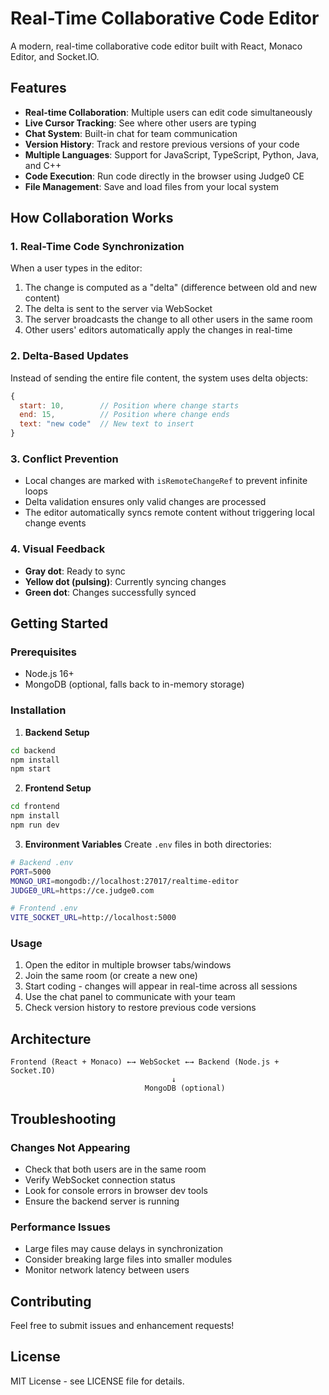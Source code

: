 # Real-Time Collaborative Code Editor

A modern, real-time collaborative code editor built with React, Monaco Editor, and Socket.IO.

## Features

- **Real-time Collaboration**: Multiple users can edit code simultaneously
- **Live Cursor Tracking**: See where other users are typing
- **Chat System**: Built-in chat for team communication
- **Version History**: Track and restore previous versions of your code
- **Multiple Languages**: Support for JavaScript, TypeScript, Python, Java, and C++
- **Code Execution**: Run code directly in the browser using Judge0 CE
- **File Management**: Save and load files from your local system

## How Collaboration Works

### 1. Real-Time Code Synchronization
When a user types in the editor:
1. The change is computed as a "delta" (difference between old and new content)
2. The delta is sent to the server via WebSocket
3. The server broadcasts the change to all other users in the same room
4. Other users' editors automatically apply the changes in real-time

### 2. Delta-Based Updates
Instead of sending the entire file content, the system uses delta objects:
```javascript
{
  start: 10,        // Position where change starts
  end: 15,          // Position where change ends  
  text: "new code"  // New text to insert
}
```

### 3. Conflict Prevention
- Local changes are marked with `isRemoteChangeRef` to prevent infinite loops
- Delta validation ensures only valid changes are processed
- The editor automatically syncs remote content without triggering local change events

### 4. Visual Feedback
- **Gray dot**: Ready to sync
- **Yellow dot (pulsing)**: Currently syncing changes
- **Green dot**: Changes successfully synced

## Getting Started

### Prerequisites
- Node.js 16+ 
- MongoDB (optional, falls back to in-memory storage)

### Installation

1. **Backend Setup**
```bash
cd backend
npm install
npm start
```

2. **Frontend Setup**
```bash
cd frontend
npm install
npm run dev
```

3. **Environment Variables**
Create `.env` files in both directories:
```bash
# Backend .env
PORT=5000
MONGO_URI=mongodb://localhost:27017/realtime-editor
JUDGE0_URL=https://ce.judge0.com

# Frontend .env
VITE_SOCKET_URL=http://localhost:5000
```

### Usage

1. Open the editor in multiple browser tabs/windows
2. Join the same room (or create a new one)
3. Start coding - changes will appear in real-time across all sessions
4. Use the chat panel to communicate with your team
5. Check version history to restore previous code versions

## Architecture

```
Frontend (React + Monaco) ←→ WebSocket ←→ Backend (Node.js + Socket.IO)
                                    ↓
                              MongoDB (optional)
```

## Troubleshooting

### Changes Not Appearing
- Check that both users are in the same room
- Verify WebSocket connection status
- Look for console errors in browser dev tools
- Ensure the backend server is running

### Performance Issues
- Large files may cause delays in synchronization
- Consider breaking large files into smaller modules
- Monitor network latency between users

## Contributing

Feel free to submit issues and enhancement requests!

## License

MIT License - see LICENSE file for details.

